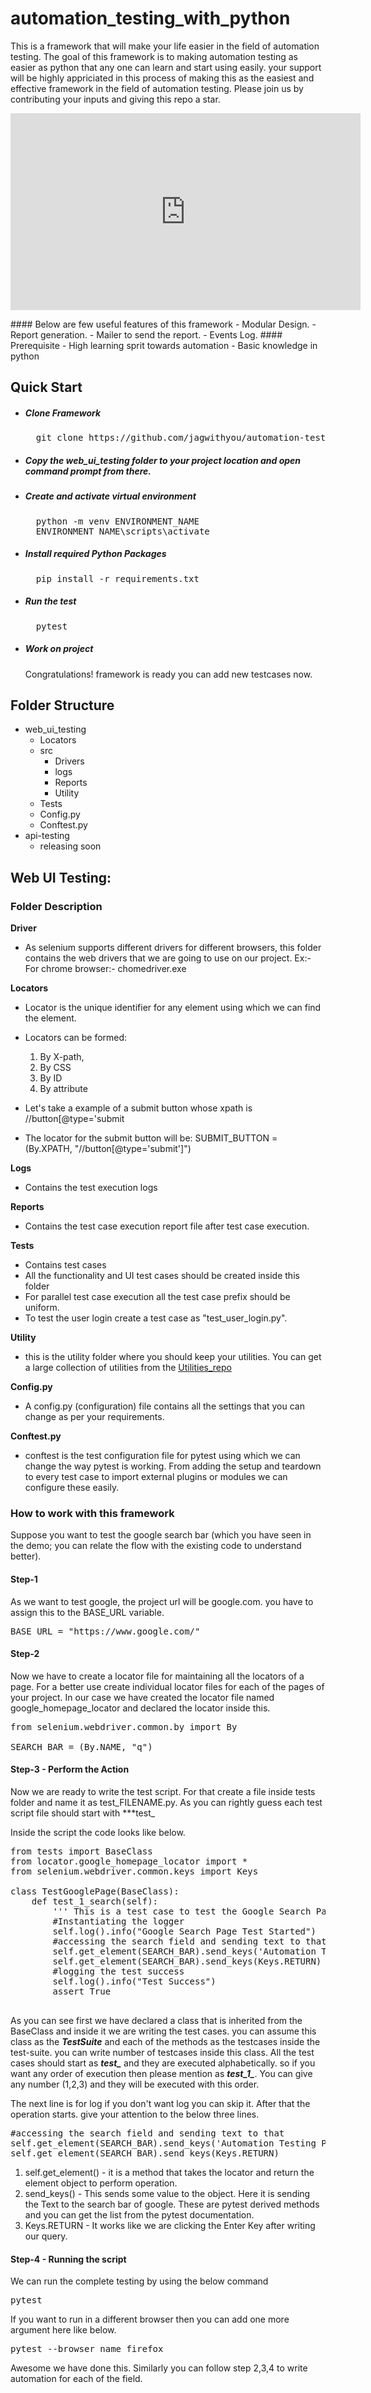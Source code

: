 # automation_testing_with_python

This is a framework that will make your life easier in the field of automation testing. The goal of this framework is to making automation testing as easier as python that any one can learn and start using easily. your support will be highly appriciated in this process of making this as the easiest and effective framework in the field of automation testing. Please join us by contributing your inputs and giving this repo a star.  

<p>
<iframe width="560" height="315" src="https://www.youtube.com/embed/XzIFtjWXUHc" title="YouTube video player" frameborder="0" allow="accelerometer; autoplay; clipboard-write; encrypted-media; gyroscope; picture-in-picture" allowfullscreen></iframe>
</p>
#### Below are few useful features of this framework
- Modular Design.
- Report generation.
- Mailer to send the report.
- Events Log.
#### Prerequisite
- High learning sprit towards automation
- Basic knowledge in python

## Quick Start
- ##### Clone Framework
    <pre>
    git clone https://github.com/jagwithyou/automation-testing-python-selenium.git</pre>
- ##### Copy the web_ui_testing folder to your project location and open command prompt from there.
    
- ##### Create and activate virtual environment
    <pre>
    python -m venv ENVIRONMENT_NAME
    ENVIRONMENT_NAME\scripts\activate</pre>
- ##### Install required Python Packages
    <pre>
    pip install -r requirements.txt</pre>
- ##### Run the test
    <pre>
    pytest</pre>
- ##### Work on project
    Congratulations! framework is ready you can add new testcases now.

## Folder Structure
- web_ui_testing
    - Locators 
    - src
        - Drivers 
        - logs
        - Reports
        - Utility
    - Tests
    - Config.py
    - Conftest.py
 - api-testing
    - releasing soon

## Web UI Testing:
### Folder Description
**Driver**
- As selenium supports different drivers for different browsers, this folder contains the web drivers that we are going to use on our project.
    Ex:- For chrome browser:- chomedriver.exe

**Locators**
- Locator is the unique identifier for any element using which we can find the element. 
- Locators can be formed: 
    1) By X-path, 
    2) By CSS 
    3) By ID 
    4) By attribute

- Let's take a example of a submit button whose xpath is //button[@type='submit 
- The locator for the submit button will be:
    SUBMIT_BUTTON = (By.XPATH, "//button[@type='submit']")
 

**Logs**
- Contains the test execution logs

**Reports**
- Contains the test case execution report file after test case execution.

**Tests**
- Contains test cases 
- All the functionality and UI test cases should be created inside this folder
- For parallel test case execution all the test case prefix should be uniform.
- To test the user login create a test case as "test_user_login.py".


**Utility**
- this is the utility folder where you should keep your utilities. You can get a large collection of utilities from the [Utilities_repo](../../utilities)
 
**Config.py**
- A config.py (configuration) file contains all the settings that you can change as per your requirements.


**Conftest.py**
- conftest is the test configuration file for pytest using which we can change the way pytest is working. From adding the setup and teardown to every test case to import external plugins or modules we can configure these easily.


### How to work with this framework
Suppose you want to test the google search bar (which you have seen in the demo; you can relate the flow with the existing code to understand better).

#### **Step-1**
As we want to test google, the project url will be google.com. you have to assign this to the BASE_URL variable.
<pre>
BASE_URL = "https://www.google.com/"
</pre>

#### **Step-2**
Now we have to create a locator file for maintaining all the locators of a page. For a better use create individual locator files for each of the pages of your project. In our case we have created the locator file named google_homepage_locator and declared the locator inside this.
<pre>
from selenium.webdriver.common.by import By

SEARCH_BAR = (By.NAME, "q")
</pre>

#### **Step-3 - Perform the Action**
Now we are ready to write the test script. For that create a file inside tests folder and name it as test_FILENAME.py. As you can rightly guess each test script file should start with ***test_

Inside the script the code looks like below.
<pre>
from tests import BaseClass
from locator.google_homepage_locator import *
from selenium.webdriver.common.keys import Keys

class TestGooglePage(BaseClass):
    def test_1_search(self):
        ''' This is a test case to test the Google Search Page page. '''
        #Instantiating the logger
        self.log().info("Google Search Page Test Started")
        #accessing the search field and sending text to that
        self.get_element(SEARCH_BAR).send_keys('Automation Testing Python Selenium')
        self.get_element(SEARCH_BAR).send_keys(Keys.RETURN)
        #logging the test success
        self.log().info("Test Success")
        assert True

</pre>

As you can see first we have declared a class that is inherited from the BaseClass and inside it we are writing the test cases. you can assume this class as the ***TestSuite*** and each of the methods as the testcases inside the test-suite. you can write number of testcases inside this class. All the test cases should start as ***test_*** and they are executed alphabetically. so if you want any order of execution then please mention as ***test_1_***. You can give any number (1,2,3) and they will be executed with this order.

The next line is for log if you don't want log you can skip it. After that the operation starts. give your attention to the below three lines.

<pre>
#accessing the search field and sending text to that
self.get_element(SEARCH_BAR).send_keys('Automation Testing Python Selenium')
self.get_element(SEARCH_BAR).send_keys(Keys.RETURN)        
</pre>

1. self.get_element() - it is a method that takes the locator and return the element object to perform operation.
2. send_keys() - This sends some value to the object. Here it is sending the Text to the search bar of google. These are pytest derived methods and you can get the list from the pytest documentation. 
3. Keys.RETURN - It works like we are clicking the Enter Key after writing our query.

#### Step-4 - Running the script
We can run the complete testing by using the below command
<pre>
pytest
</pre>
If you want to run in a different browser then you can add one more argument here like below.
<pre>
pytest --browser_name firefox
</pre>

Awesome we have done this. Similarly you can follow step 2,3,4 to write automation for each of the field.
